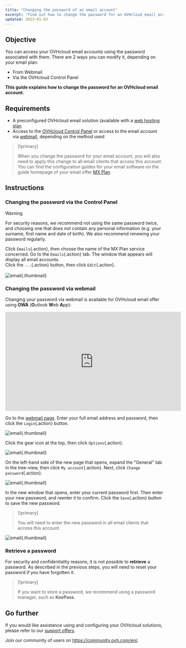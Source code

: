 ```yaml
---
title: "Changing the password of an email account"
excerpt: "Find out how to change the password for an OVHcloud email account"
updated: 2023-01-03
---
```


## Objective

You can access your OVHcloud email accounts using the password associated with them. There are 2 ways you can modify it, depending on your email plan:

- From Webmail
- Via the OVHcloud Control Panel

**This guide explains how to change the password for an OVHcloud email account.**

## Requirements

- A preconfigured OVHcloud email solution (available with a [web hosting plan](https://www.ovhcloud.com/asia/web-hosting/)
- Access to the [OVHcloud Control Panel](https://ca.ovh.com/auth/?action=gotomanager&from=https://www.ovh.com/asia/&ovhSubsidiary=asia) or access to the email account via [webmail](https://www.ovhcloud.com/asia/mail/), depending on the method used

> [!primary]
>
> When you change the password for your email account, you will also need to apply this change to all email clients that access this account. You can find the configuration guides for your email software on the guide homepage of your email offer [MX Plan](/products/web-cloud-email-collaborative-solutions-mx-plan)
>

## Instructions

### Changing the password via the Control Panel <a name="controlpanel"></a>

> [!warning]
> For security reasons, we recommend not using the same password twice, and choosing one that does not contain any personal information (e.g. your surname, first name and date of birth). We also recommend renewing your password regularly.

Click `Emails`{.action}, then choose the name of the MX Plan service concerned. Go to the `Emails`{.action} tab. The window that appears will display all email accounts. <br>
Click the `...`{.action} button, then click `Edit`{.action}.<br><br>
![email](images/email-password-mxplan-new01.png){.thumbnail}<br>

### Changing the password via webmail

Changing your password via webmail is available for OVHcloud email offer using **OWA** (**O**utlook **W**eb **A**pp):

<iframe width="560" height="315" src="https://www.youtube-nocookie.com/embed/msmUN7cLSNI" title="YouTube video player" frameborder="0" allow="accelerometer; autoplay; clipboard-write; encrypted-media; gyroscope; picture-in-picture" allowfullscreen></iframe>

Go to the [webmail page](https://www.ovhcloud.com/asia/mail/). Enter your full email address and password, then click the `Login`{.action} button. 

![email](images/mxplan-password-new-step2.png){.thumbnail}

Click the gear icon at the top, then click `Options`{.action}.

![email](images/mxplan-password-new-step3.png){.thumbnail}

On the left-hand side of the new page that opens, expand the "General" tab in the tree-view, then click `My account`{.action}. Next, click `Change password`{.action}.

![email](images/mxplan-password-new-step4.png){.thumbnail}

In the new window that opens, enter your current password first. Then enter your new password, and reenter it to confirm. Click the `Save`{.action} button to save the new password.

> [!primary]
>
> You will need to enter the new password in all email clients that access this account.
>

![email](images/mxplan-password-new-step5.png){.thumbnail}

### Retrieve a password

For security and confidentiality reasons, it is not possible to **retrieve** a password. As described in the previous steps, you will need to reset your password if you have forgotten it.

> [!primary]
>
> If you want to store a password, we recommend using a password manager, such as **KeePass**.

## Go further

If you would like assistance using and configuring your OVHcloud solutions, please refer to our [support offers](https://www.ovhcloud.com/asia/support-levels/).

Join our community of users on <https://community.ovh.com/en/>.
